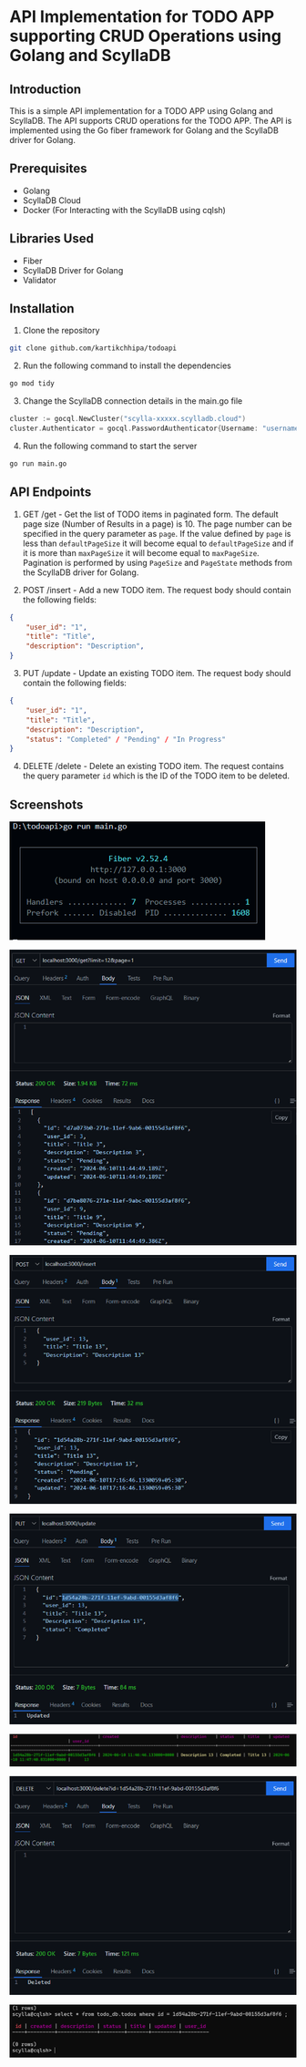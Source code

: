 # API Implementation for TODO APP supporting CRUD Operations using Golang and ScyllaDB 
## Introduction

This is a simple API implementation for a TODO APP using Golang and ScyllaDB. The API supports CRUD operations for the TODO APP. The API is implemented using the Go fiber framework for Golang and the ScyllaDB driver for Golang. 

## Prerequisites

- Golang
- ScyllaDB Cloud
- Docker (For Interacting with the ScyllaDB using cqlsh)

## Libraries Used

- Fiber
- ScyllaDB Driver for Golang
- Validator 

## Installation

1. Clone the repository
```bash
git clone github.com/kartikchhipa/todoapi
```
2. Run the following command to install the dependencies
```bash
go mod tidy
```
3. Change the ScyllaDB connection details in the main.go file
```go
cluster := gocql.NewCluster("scylla-xxxxx.scylladb.cloud")
cluster.Authenticator = gocql.PasswordAuthenticator{Username: "username", Password: "password"}
```
4. Run the following command to start the server
```bash
go run main.go
```

## API Endpoints

1. GET /get - Get the list of TODO items in paginated form. The default page size (Number of Results in a page) is 10. The page number can be specified in the query parameter as `page`. If the value defined by `page` is less than `defaultPageSize` it will become equal to `defaultPageSize` and if it is more than `maxPageSize` it will become equal to `maxPageSize`. Pagination is performed by using `PageSize` and `PageState` methods from the ScyllaDB driver for Golang.

2. POST /insert - Add a new TODO item. The request body should contain the following fields:
```json
{
    "user_id": "1",
    "title": "Title",
    "description": "Description",
}
```

3. PUT /update - Update an existing TODO item. The request body should contain the following fields:
```json
{
    "user_id": "1",
    "title": "Title",
    "description": "Description",
    "status": "Completed" / "Pending" / "In Progress"
}
```

4. DELETE /delete - Delete an existing TODO item. The request contains the query parameter `id` which is the ID of the TODO item to be deleted.

## Screenshots

![alt text](image.png)

![alt text](image-5.png)

![alt text](image-6.png)

![alt text](image-8.png)

![alt text](image-7.png)

![](image-9.png)

![alt text](image-10.png)